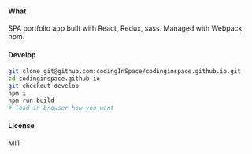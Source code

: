 #### What
SPA portfolio app built with React, Redux, sass. Managed with Webpack, npm.

#### Develop
```bash
git clone git@github.com:codingInSpace/codinginspace.github.io.git
cd codinginspace.github.io
git checkout develop
npm i
npm run build
# load in browser how you want
```

#### License
MIT

